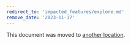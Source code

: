 ```yaml
---
redirect_to: 'impacted_features/explore.md'
remove_date: '2023-11-17'
---
```


This document was moved to [another location](impacted_features/explore.md).
